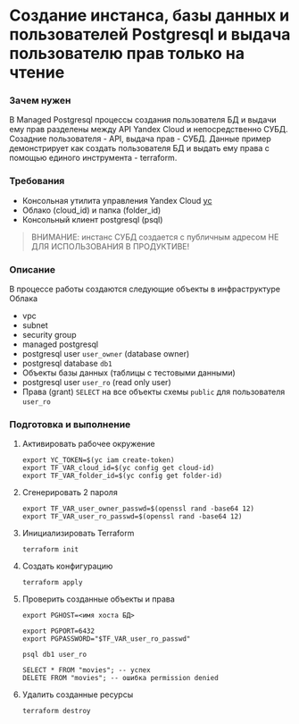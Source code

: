 # Создание инстанса, базы данных и пользователей Postgresql и выдача пользователю прав только на чтение 



### Зачем нужен 

В Managed Postgresql процессы создания пользователя БД и выдачи ему прав разделены между API Yandex Cloud и непосредственно СУБД. Созадние пользователя - API, выдача прав - СУБД. Данные пример демонстрирует как создать пользователя БД и выдать ему права с помощью единого инструмента - terraform.

### Требования

* Консольная утилита управления Yandex Cloud [yc](https://cloud.yandex.com/docs/cli/quickstart)
* Облако (cloud\_id) и папка (folder\_id)
* Консольный клиент postgresql (psql)

> ВНИМАНИЕ: инстанс СУБД создается с публичным адресом
> НЕ ДЛЯ ИСПОЛЬЗОВАНИЯ В ПРОДУКТИВЕ!

### Описание

В процессе работы создаются следующие объекты в инфраструктуре Облака

* vpc
* subnet 
* security group
* managed postgresql
* postgresql user `user_owner` (database owner)
* postgresql database `db1`
* Объекты базы данных (таблицы с тестовыми данными)
* postgresql user `user_ro` (read only user)
* Права (grant) `SELECT` на все объекты схемы `public` для пользователя `user_ro`


### Подготовка и выполнение

1. Активировать рабочее окружение
      

    ```
    export YC_TOKEN=$(yc iam create-token)
    export TF_VAR_cloud_id=$(yc config get cloud-id)
    export TF_VAR_folder_id=$(yc config get folder-id)
    ```
1. Сгенерировать 2 пароля

    ```
    export TF_VAR_user_owner_passwd=$(openssl rand -base64 12)
    export TF_VAR_user_ro_passwd=$(openssl rand -base64 12)  
    ```
1. Инициализировать Terraform
 
    ```
    terraform init
    ```
1. Создать конфигурацию

    ```
    terraform apply
    ```
1. Проверить созданные объекты и права 

    ```
    export PGHOST=<имя хоста БД>
    ```

    ```
    export PGPORT=6432
    export PGPASSWORD="$TF_VAR_user_ro_passwd"
    
    ```
    ```
    psql db1 user_ro
    ```
    
    ```
    SELECT * FROM "movies"; -- успех
    DELETE FROM "movies"; -- ошибка permission denied
    
    ```
1. Удалить созданные ресурсы

    ```
    terraform destroy
    ```


